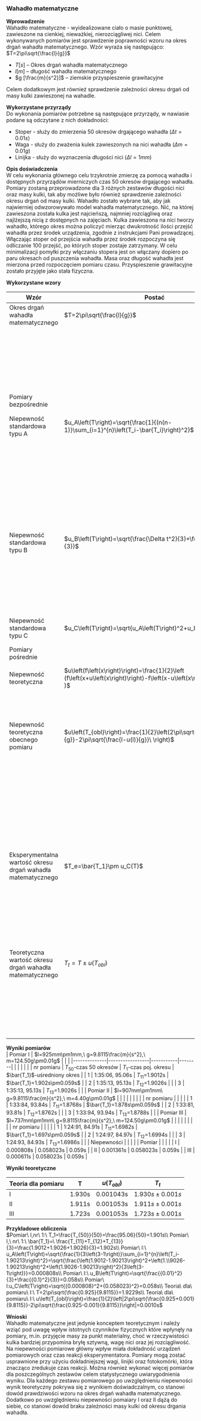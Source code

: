 ### Wahadło matematyczne

**Wprowadzenie**<br/>
Wahadło matematyczne - wyidealizowane ciało o masie punktowej, zawieszone na cienkiej, nieważkiej, nierozciągliwej nici.
Celem wykonywanych pomiarów jest sprawdzenie poprawności wzoru na okres drgań wahadła matematycznego. Wzór wyraża się następująco:<br/>
$T=2\pi\sqrt{\frac{l}{g}}$
- $T [s]$ – Okres drgań wahadła matematycznego 
- $l [m]$ – długość wahadła matematycznego 
- $g [\frac{m}{s^2}]$ – ziemskie przyspieszenie grawitacyjne<br/>

Celem dodatkowym jest również sprawdzenie zależności okresu drgań od masy kulki zawieszonej na wahadle.

**Wykorzystane przyrządy**<br/>
Do wykonania pomiarów potrzebne są następujące przyrządy, w nawiasie podane są odczytane z nich dokładności:
- Stoper - służy do zmierzenia 50 okresów drgającego wahadła $(\Delta t=0.01s)$
- Waga - służy do zważenia kulek zawieszonych na nici wahadła $(\Delta m=0.01g)$
- Linijka - służy do wyznaczenia długości nici $(\Delta l=1mm)$

**Opis doświadczenia**<br/>
W celu wykonania głównego celu trzykrotnie zmierzę za pomocą wahadła i dostępnych przyrządów mierniczych czas 50 okresów drgającego wahadła. Pomiary zostaną przeprowadzone dla 3 różnych zestawów długości nici oraz masy kulki, tak aby możliwe było również sprawdzenie zależności okresu drgań od masy kulki. Wahadło zostało wybrane tak, aby jak najwierniej odwzorowywało model wahadła matematycznego. Nić, na której zawieszona została kulka jest najcieńszą, najmniej rozciągliwą oraz najlżejszą nicią z dostępnych na zajęciach. Kulka zawieszona na nici tworzy wahadło, którego okres można policzyć mierząc dwukrotność ilości przejść wahadła przez środek urządzenia, zgodnie z instrukcjami Pani prowadzącej. Włączając stoper od przejścia wahadła przez środek rozpoczyna się odliczanie 100 przejść, po których stoper zostaje zatrzymany. W celu minimalizacji pomyłki przy włączaniu stopera jest on włączany dopiero po paru okresach od puszczenia wahadła. Masa oraz długość wahadła jest mierzona przed rozpoczęciem pomiaru czasu. Przyspieszenie grawitacyjne zostało przyjęte jako stała fizyczna.

**Wykorzystane wzory**<br/>

| Wzór | Postać | Wyjaśnienie |
|---|---|---|
|Okres drgań wahadła matematycznego|$T=2\pi\sqrt{\frac{l}{g}}$|$T [s]$ – Okres drgań wahadła matematycznego |
|||$l [m]$ – długość wahadła matematycznego |
|||$g [\frac{m}{s^2}]$ – ziemskie przyspieszenie grawitacyjne|
|Pomiary bezpośrednie|||
|Niepewność standardowa typu A|$u_A\left(T\right)=\sqrt{\frac{1}{(n(n-1)}\sum_{i=1}^{n}\left(T_i-\bar{T_i}\right)^2}$|$u_A\left(T\right)$ – niepewność standardowa typu $A [s]$|
|||$n$ – liczba pomiarów $(n=3) [1]$|
|||$T_i$ – Okres pojedyńczego drgania $[s]$|
|||$\bar{T_i}$ – Uśredniona wartość okresu drgań $[s]$|
|Niepewność standardowa typu B|$u_B\left(T\right)=\sqrt{\frac{\Delta t^2}{3}+\frac{\Delta T_R^2}{3}}$|$u_B\left(T\right)$ – niepewność standardowa typu $B [s]$|
|||$\Delta t$ – Dokładność stopera $(\Delta t=0.01s) [s]$|
|||$\Delta T_{R\ }$– Czas reakcji eksperymentatora $(T_R=0.1s) [s]$|
|Niepewność standardowa typu C|$u_C\left(T\right)=\sqrt{u_A\left(T\right)^2+u_B\left(T\right)^2}$|$u_C\left(T\right)$ – niepewność standardowa typu $C [s]$|
|Pomiary pośrednie|||
|Niepewność teoretyczna|$u\left(f\left(x\right)\right)=\frac{1}{2}\left (f\left(x+u\left(x\right)\right)-f\left(x-u\left(x\right)\right)\right )$ | $u\left(f\left(x\right)\right)$ – Niepewność teoretyczna funkcji $f\left(x\right)$|
|||$u\left(x\right)$ – Niepewność argumentu $x$|
|Niepewność teoretyczna obecnego pomiaru|$u\left(T_{obl}\right)=\frac{1}{2}\left(2\pi\sqrt{\frac{l+u(l)}{g}}-2\pi\sqrt{\frac{l-u(l)}{g}}\ \right)$|$u\left(T_{obl}\right) [s]$ – Niepewność obliczonego okresu|
|||$l [m]$ – długość wahadła matematycznego |
|||$u(l) [m]$ – Niepewność pomiaru długości wahadła|
|||$g [\frac{m}{s^2}]$ – ziemskie przyspieszenie grawitacyjne|
|Eksperymentalna wartość okresu drgań wahadła matematycznego|$T_e=\bar{T_1}\pm u_C(T)$|$T_e$  –  Eksperymentalna wartość okresu drgań|
|||$\bar{T_i}$ – Uśredniona wartość okresu drgań $[s]$|
|||$\bar{T_i}$ – Uśredniona wartość okresu drgań $[s]$|
|Teoretyczna wartość okresu drgań wahadła matematycznego|$T_t=T\pm u(T_{obl})$|$T_t$  –  Teoretyczna wartość okresu drgań|
|||$T$ – obliczona  wartość okresu drgań $[s]$|
|||$u\left(T_{obl}\right) [s]$ – Niepewność obliczonego okresu|

**Wyniki pomiarów**<br/>
| Pomiar I     | $l=925mm\pm1mm,\ g=9.8115\frac{m}{s^2},\ m=124.50g\pm0.01g$                |           |        |
|--------------|-----------------|-----------|--------|
|              |                 |           |        |
| nr pomiaru   | $T_{50}$-czas 50 okresów               | $T_1$-czas poj. okresu          | $\bar{T_1}$-uśredniony okres       |
| 1            | 1:35:06, 95.06s | $T_{11}$=1.9012s          | $\bar{T_1}=1.902s\pm0.059s$       |
| 2            | 1:35:13, 95.13s | $T_{12}$=1.9026s          |        |
| 3            | 1:35:13, 95.13s | $T_{13}$=1.9026s          |        |
| Pomiar II    | $l=907mm\pm1mm\ g=9.8115\frac{m}{s^2},\ m=4.40g\pm0.01g$                |           |        |
|              |                 |           |        |
| nr pomiaru   |                 |           |        |
| 1            | 1:33:84, 93.84s | $T_{11}$=1.8768s          | $\bar{T_1}=1.878s\pm0.059s$       |
| 2            | 1:33:81, 93.81s | $T_{12}$=1.8762s          |        |
| 3            | 1:33:94, 93.94s | $T_{13}$=1.8788s          |        |
| Pomiar III   | $l=737mm\pm1mm\ g=9.8115\frac{m}{s^2},\ m=124.50g\pm0.01g$               |           |        |
|              |                 |           |        |
| nr pomiaru   |                 |           |        |
| 1            | 1:24:91, 84.91s | $T_{11}$=1.6982s          | $\bar{T_1}=1.697s\pm0.059s$       |
| 2            | 1:24:97, 84.97s | $T_{12}$=1.6994s          |        |
| 3            | 1:24:93, 84.93s | $T_{13}$=1.6986s         |        |
| Niepewności  |                 |           |        |
| Pomiar       |                 |           |        |
| I            | 0.000808s       | 0.058023s | 0.059s |
| II           | 0.001361s       | 0.058023s | 0.059s |
| III          | 0.000611s       | 0.058023s | 0.059s |

**Wyniki teoretyczne**<br/>

|Teoria dla pomiaru |	T	|$u(T_{obl})$|	$T_t$|
|---|---|---|---|
|I	|1.930s|	0.001043s|	$1.930s \pm 0.001s$|
|II	|1.911s|	0.001053s	|$1.911s \pm 0.001s$|
|III	|1.723s|	0.001053s	|$1.723s \pm 0.001s$|

**Przykładowe obliczenia**<br/>
$Pomiar\ I,nr\ 1:\ T_1=\frac{T_{50}}{50}=\frac{95.06}{50}=1.901s\\
Pomiar\ I,\ nr\ 1:\ \bar{T_1}=\ \frac{T_{11}+T_{12}+T_{13}}{3}=\frac{1.9012+1.9026+1.9026}{3}=1.902s\\
Pomiar\ I:\ u_A\left(T\right)=\sqrt{\frac{1}{3\left(3-1\right)}\sum_{i=1}^{n}\left(T_i-1.90213\right)^2}=\sqrt{\frac{\left(1.9012-1.90213\right)^2+\left(1.\\9026-1.90213\right)^2+\left(1.9026-1.90213\right)^2}{3\left(3-1\right)}}=0.000808s\\
Pomiar\ I:\ u_B\left(T\right)=\sqrt{\frac{{0.01}^2}{3}+\frac{{0.1}^2}{3}}=0.058s\\
Pomiar\ I:u_C\left(T\right)=\sqrt{{0.000808}^2+{0.058023}^2}=0.058s\\
Teoria\ dla\ pomiaru\ I:\ T=2\pi\sqrt{\frac{0.925}{9.8115}}=1.9229s\\
Teoria\ dla\ pomiaru\ I:\ u\left(T_{obl}\right)=\frac{1}{2}\left|2\pi\sqrt{\frac{0.925+0.001}{9.8115}}-2\pi\sqrt{\frac{0.925-0.001}{9.8115}}\right|=0.0010s$

**Wnioski**<br/>
Wahadło matematyczne jest jedynie konceptem teoretycznym i należy wziąć pod uwagę wpływ istotnych czynników fizycznych które wpłynęły na pomiary, m.in. przyjęcie masy za punkt materialny, choć w rzeczywistości kulka bardziej przypomina bryłę sztywną, wagę nici oraz jej rozciągliwość. Na niepewności pomiarowe główny wpływ miała dokładność urządzeń pomiarowych oraz czas reakcji eksperymentatora. Pomiary mogą zostać usprawnione przy użyciu dokładniejszej wagi, linijki oraz fotokomórki, która znacząco zredukuje czas reakcji. Można również wykonać więcej pomiarów dla poszczególnych zestawów celem statystycznego uwiarygodnienia wyniku. Dla każdego zestawu pomiarowego po uwzględnieniu niepewności wynik teoretyczny pokrywa się z wynikiem doświadczalnym, co stanowi dowód prawdziwości wzoru na okres drgań wahadła matematycznego. Dodatkowo po uwzględnieniu niepewności pomaiary I oraz II dążą do siebie, co stanowi dowód braku zależności masy kulki od okresu drgania wahadła. 